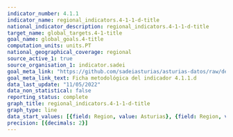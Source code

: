 ```yaml
---
indicator_number: 4.1.1
indicator_name: regional_indicators.4-1-1-d-title
national_indicator_description: regional_indicators.4-1-1-d-title
target_name: global_targets.4-1-title
goal_name: global_goals.4-title
computation_units: units.PT
national_geographical_coverage: regional
source_active_1: true
source_organisation_1: indicator.sadei
goal_meta_link: "https://github.com/sadeiasturias/asturias-datos/raw/develop/descargas/metodologia/4.1.1.d.pdf"
goal_meta_link_text: Ficha metodológica del indicador 4.1.1.d
data_last_update: "11/05/2022"
data_non_statistical: false
reporting_status: complete
graph_title: regional_indicators.4-1-1-d-title
graph_type: line
data_start_values: [{field: Region, value: Asturias}, {field: Region, value: España}]
precision: [{decimals: 2}]
---
```

